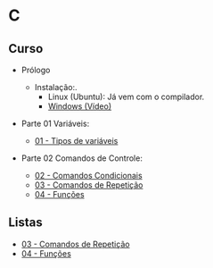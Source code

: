 # C


## Curso

- Prólogo
  - Instalação:.
    - Linux (Ubuntu): Já vem com o compilador.
    - [Windows (Vídeo)](https://www.youtube.com/watch?v=9lfwKDolm9k)


- Parte 01 Variáveis:
  - [01 - Tipos de variáveis](c_files/curso/01/01-tipos.html)
- Parte 02 Comandos de Controle:
  - [02 - Comandos Condicionais](c_files/curso/01/02-condicional.html)
  - [03 - Comandos de Repetição](c_files/curso/01/03-repeticao.html)
  - [04 - Funções](c_files/curso/01/04-funcoes.html)

## Listas

- [03 - Comandos de Repetição](c_files/listas/03-repeticao/lista_repeticao.html)
- [04 - Funções](c_files/listas/04-funcoes/lista_funcoes.html)
